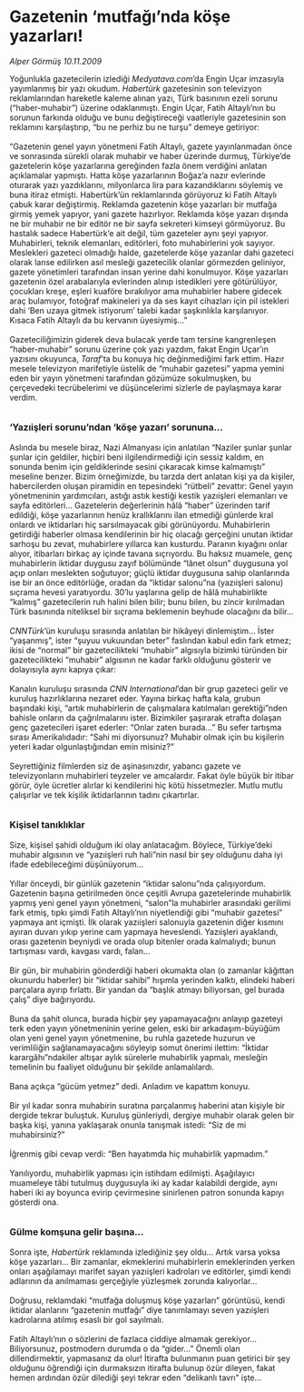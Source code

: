# Gazetenin ‘mutfağı’nda köşe yazarları!

*Alper Görmüş 10.11.2009*

<div class="taraf_structure_2col_1zq">
<div class="margen_n">



 <p>Yoğunlukla gazetecilerin izlediği <i>Medyatava.com</i>’da Engin Uçar imzasıyla yayımlanmış bir yazı okudum. <i>Habertürk</i> gazetesinin son televizyon reklamlarından hareketle kaleme alınan yazı, Türk basınının ezeli sorunu (“haber-muhabir”) üzerine odaklanmıştı. Engin Uçar, Fatih Altaylı’nın bu sorunun farkında olduğu ve bunu değiştireceği vaatleriyle gazetesinin son reklamını karşılaştırıp, “bu ne perhiz bu ne turşu” demeye getiriyor: <br/><br/>“Gazetenin genel yayın yönetmeni Fatih Altaylı, gazete yayınlanmadan önce ve sonrasında sürekli olarak muhabir ve haber üzerinde durmuş, Türkiye’de gazetelerin köşe yazarlarına gereğinden fazla önem verdiğini anlatan açıklamalar yapmıştı. Hatta köşe yazarlarının Boğaz’a nazır evlerinde oturarak yazı yazdıklarını, milyonlarca lira para kazandıklarını söylemiş ve buna itiraz etmişti. Habertürk’ün reklamlarında görüyoruz ki Fatih Altaylı çabuk karar değiştirmiş. Reklamda gazetenin köşe yazarları bir mutfağa girmiş yemek yapıyor, yani gazete hazırlıyor. Reklamda köşe yazarı dışında ne bir muhabir ne bir editör ne bir sayfa sekreteri kimseyi görmüyoruz. Bu hastalık sadece Habertürk’e ait değil, tüm gazeteler aynı şeyi yapıyor. Muhabirleri, teknik elemanları, editörleri, foto muhabirlerini yok sayıyor. Meslekleri gazeteci olmadığı halde, gazetelerde köşe yazanlar dahi gazeteci olarak lanse edilirken asıl mesleği gazetecilik olanlar görmezden geliniyor, gazete yönetimleri tarafından insan yerine dahi konulmuyor. Köşe yazarları gazetenin özel arabalarıyla evlerinden alınıp istedikleri yere götürülüyor, çocukları kreşe, eşleri kuaföre bırakılıyor ama muhabirler habere gidecek araç bulamıyor, fotoğraf makineleri ya da ses kayıt cihazları için pil istekleri dahi ‘Ben uzaya gitmek istiyorum’ talebi kadar şaşkınlıkla karşılanıyor. Kısaca Fatih Altaylı da bu kervanın üyesiymiş...” <br/><br/>Gazeteciliğimizin giderek deva bulacak yerde tam tersine kangrenleşen “haber-muhabir” sorunu üzerine çok yazı yazdım, fakat Engin Uçar’ın yazısını okuyunca, <i>Taraf</i>’ta bu konuya hiç değinmediğimi fark ettim. Hazır mesele televizyon marifetiyle üstelik de “muhabir gazetesi” yapma yemini eden bir yayın yönetmeni tarafından gözümüze sokulmuşken, bu çerçevedeki tecrübelerimi ve düşüncelerimi sizlerle de paylaşmaya karar verdim. <b><br/><br/><br/><font size="3">‘Yazıişleri sorunu’ndan ‘köşe yazarı’ sorununa...</font></b><font size="3"> <br/></font><br/>Aslında bu mesele biraz, Nazi Almanyası için anlatılan “Naziler şunlar şunlar şunlar için geldiler, hiçbiri beni ilgilendirmediği için sessiz kaldım, en sonunda benim için geldiklerinde sesini çıkaracak kimse kalmamıştı” meseline benzer. Bizim örneğimizde, bu tarzda dert anlatan kişi ya da kişiler, habercilerden oluşan piramidin en tepesindeki “rütbeli” zevattır: Genel yayın yönetmeninin yardımcıları, astığı astık kestiği kestik yazıişleri elemanları ve sayfa editörleri... Gazetelerin değerlerinin hâlâ “haber” üzerinden tarif edildiği, köşe yazarlarının henüz krallıklarını ilan etmediği günlerde kral onlardı ve iktidarları hiç sarsılmayacak gibi görünüyordu. Muhabirlerin getirdiği haberler olmasa kendilerinin bir hiç olacağı gerçeğini unutan iktidar sarhoşu bu zevat, muhabirlere yıllarca kan kusturdu. Paranın kıyağını onlar alıyor, itibarları birkaç ay içinde tavana sıçrıyordu. Bu haksız muamele, genç muhabirlerin iktidar duygusu zayıf bölümünde “lânet olsun” duygusuna yol açıp onları meslekten soğutuyor; güçlü iktidar duygusuna sahip olanlarında ise bir an önce editörlüğe, oradan da “iktidar salonu”na (yazıişleri salonu) sıçrama hevesi yaratıyordu. 30’lu yaşlarına gelip de hâlâ muhabirlikte “kalmış” gazetecilerin ruh halini bilen bilir; bunu bilen, bu zincir kırılmadan Türk basınında niteliksel bir sıçrama beklemenin beyhude olacağını da bilir...<i> <br/><br/>CNNTürk</i>’ün kuruluşu sırasında anlatılan bir hikâyeyi dinlemiştim... İster “yaşanmış”, ister “şuyuu vukuundan beter” faslından kabul edin fark etmez; ikisi de “normal” bir gazetecilikteki “muhabir” algısıyla bizimki türünden bir gazetecilikteki “muhabir” algısının ne kadar farklı olduğunu gösterir ve dolayısıyla aynı kapıya çıkar: <br/><br/>Kanalın kuruluşu sırasında <i>CNN International</i>’dan bir grup gazeteci gelir ve kuruluş hazırlıklarına nezaret eder. Yayına birkaç hafta kala, grubun başındaki kişi, “artık muhabirlerin de çalışmalara katılmaları gerektiği”nden bahisle onların da çağrılmalarını ister. Bizimkiler şaşırarak etrafta dolaşan genç gazetecileri işaret ederler: “Onlar zaten burada...” Bu sefer tartışma sırası Amerikalıdadır: “Sahi mi diyorsunuz? Muhabir olmak için bu kişilerin yeteri kadar olgunlaştığından emin misiniz?” <br/><br/>Seyrettiğiniz filmlerden siz de aşinasınızdır, yabancı gazete ve televizyonların muhabirleri teyzeler ve amcalardır. Fakat öyle büyük bir itibar görür, öyle ücretler alırlar ki kendilerini hiç kötü hissetmezler. Mutlu mutlu çalışırlar ve tek kişilik iktidarlarının tadını çıkartırlar.<b> <br/><br/><br/><font size="3">Kişisel tanıklıklar</font></b><font size="3"> <br/></font><br/>Size, kişisel şahidi olduğum iki olay anlatacağım. Böylece, Türkiye’deki muhabir algısının ve “yazıişleri ruh hali”nin nasıl bir şey olduğunu daha iyi ifade edebileceğimi düşünüyorum... <br/><br/>Yıllar önceydi, bir günlük gazetenin “iktidar salonu”nda çalışıyordum. Gazetenin başına getirilmeden önce çeşitli Avrupa gazetelerinde muhabirlik yapmış yeni genel yayın yönetmeni, “salon”la muhabirler arasındaki gerilimi fark etmiş, tıpkı şimdi Fatih Altaylı’nın niyetlendiği gibi “muhabir gazetesi” yapmaya ant içmişti. İlk olarak yazıişleri salonuyla gazetenin diğer kısmını ayıran duvarı yıkıp yerine cam yapmaya heveslendi. Yazıişleri ayaklandı, orası gazetenin beyniydi ve orada olup bitenler orada kalmalıydı; bunun tartışması vardı, kavgası vardı, falan... <br/><br/>Bir gün, bir muhabirin gönderdiği haberi okumakta olan (o zamanlar kâğıttan okunurdu haberler) bir “iktidar sahibi” hışımla yerinden kalktı, elindeki haberi parçalara ayırıp fırlattı. Bir yandan da “başlık atmayı biliyorsan, gel burada çalış” diye bağırıyordu. <br/><br/>Buna da şahit olunca, burada hiçbir şey yapamayacağını anlayıp gazeteyi terk eden yayın yönetmeninin yerine gelen, eski bir arkadaşım-büyüğüm olan yeni genel yayın yönetmenine, bu ruhla gazetede huzurun ve verimliliğin sağlanamayacağını söyleyip somut önerimi ilettim: “İktidar karargâhı”ndakiler altışar aylık sürelerle muhabirlik yapmalı, mesleğin temelinin bu faaliyet olduğunu bir şekilde anlamalılardı. <br/><br/>Bana açıkça “gücüm yetmez” dedi. Anladım ve kapattım konuyu. <br/><br/>Bir yıl kadar sonra muhabirin suratına parçalanmış haberini atan kişiyle bir dergide tekrar buluştuk. Kuruluş günleriydi, dergiye muhabir olarak gelen bir başka kişi, yanına yaklaşarak onunla tanışmak istedi: “Siz de mi muhabirsiniz?” <br/><br/>İğrenmiş gibi cevap verdi: “Ben hayatımda hiç muhabirlik yapmadım.” <br/><br/>Yanılıyordu, muhabirlik yapması için istihdam edilmişti. Aşağılayıcı muameleye tâbi tutulmuş duygusuyla iki ay kadar kalabildi dergide, aynı haberi iki ay boyunca evirip çevirmesine sinirlenen patron sonunda kapıyı gösterdi ona.<b> <br/><br/><br/><font size="3">Gülme komşuna gelir başına...</font></b><font size="3"> <br/></font><br/>Sonra işte, <i>Habertürk </i>reklamında izlediğiniz şey oldu... Artık varsa yoksa köşe yazarları... Bir zamanlar, ekmeklerini muhabirlerin emeklerinden yerken onları aşağılamayı marifet sayan yazıişleri kadroları ve editörler, şimdi kendi adlarının da anılmaması gerçeğiyle yüzleşmek zorunda kalıyorlar... <br/><br/>Doğrusu, reklamdaki “mutfağa doluşmuş köşe yazarları” görüntüsü, kendi iktidar alanlarını “gazetenin mutfağı” diye tanımlamayı seven yazıişleri kadrolarına atılmış esaslı bir gol sayılmalı. <br/><br/>Fatih Altaylı’nın o sözlerini de fazlaca ciddiye almamak gerekiyor... Biliyorsunuz, postmodern durumda o da “gider...” Önemli olan dillendirmektir, yapmasanız da olur! İtirafta bulunmanın puan getirici bir şey olduğunu öğrendiği için durmaksızın itirafta bulunup özür dileyen, fakat hemen ardından özür dilediği şeyi tekrar eden “delikanlı tavrı” işte...</p>
<br/>
<br/>
<br/>



<br/>


<div id="taraf_not">
</div>

</div>


</div>
